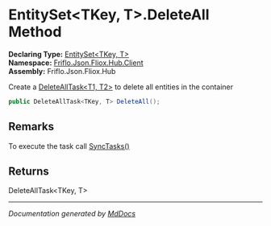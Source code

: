 ﻿<!--  
  <auto-generated>   
    The contents of this file were generated by a tool.  
    Changes to this file may be list if the file is regenerated  
  </auto-generated>   
-->

# EntitySet\<TKey, T\>.DeleteAll Method

**Declaring Type:** [EntitySet\<TKey, T\>](../index.md)  
**Namespace:** [Friflo.Json.Fliox.Hub.Client](../../index.md)  
**Assembly:** Friflo.Json.Fliox.Hub

Create a [DeleteAllTask\<T1, T2\>](../../DeleteAllTask-2/index.md) to delete all entities in the container

```csharp
public DeleteAllTask<TKey, T> DeleteAll();
```

## Remarks

 To execute the task call [SyncTasks()](../../FlioxClient/methods/SyncTasks.md)

## Returns

DeleteAllTask\<TKey, T\>

___

*Documentation generated by [MdDocs](https://github.com/ap0llo/mddocs)*
